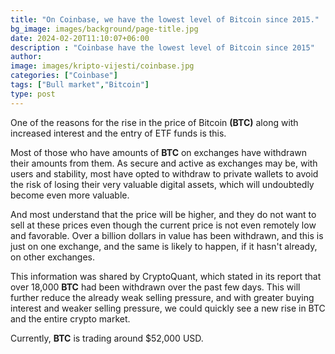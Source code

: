 ```yaml
---
title: "On Coinbase, we have the lowest level of Bitcoin since 2015."
bg_image: images/background/page-title.jpg
date: 2024-02-20T11:10:07+06:00
description : "Coinbase have the lowest level of Bitcoin since 2015"
author: 
image: images/kripto-vijesti/coinbase.jpg
categories: ["Coinbase"]
tags: ["Bull market","Bitcoin"]
type: post
---
```


One of the reasons for the rise in the price of Bitcoin **(BTC)** along with increased interest and the entry of ETF funds is this.

Most of those who have amounts of **BTC** on exchanges have withdrawn their amounts from them. As secure and active as exchanges may be, with users and stability, most have opted to withdraw to private wallets to avoid the risk of losing their very valuable digital assets, which will undoubtedly become even more valuable.

And most understand that the price will be higher, and they do not want to sell at these prices even though the current price is not even remotely low and favorable.
Over a billion dollars in value has been withdrawn, and this is just on one exchange, and the same is likely to happen, if it hasn't already, on other exchanges.

This information was shared by CryptoQuant, which stated in its report that over 18,000 **BTC** had been withdrawn over the past few days. This will further reduce the already weak selling pressure, and with greater buying interest and weaker selling pressure, we could quickly see a new rise in BTC and the entire crypto market.

Currently, **BTC** is trading around $52,000 USD.


